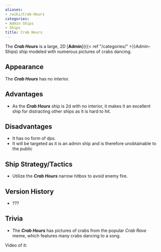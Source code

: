 ```yaml
---
aliases:
- /wiki/Crab-Hours
categories:
- Admin Ships
- Ships
title: Crab Hours
---
```


The **_Crab Hours_** is a large, 2D [**Admin**]({{< ref "/categories/" >}}Admin-Ships) ship modeled with numerous pictures of crabs dancing. 

## Appearance

The **_Crab Hours_** has no interior.

## Advantages

- As the **_Crab Hours_** ship is 2d with no interior, it makes it an excellent ship for distracting other ships as it is hard to hit.

## Disadvantages

- It has no form of dps.
- It will be targeted as it is an admin ship and is therefore unobtainable to the public

## Ship Strategy/Tactics 

- Utilize the **_Crab Hours_** narrow hitbox to avoid enemy fire.

## Version History 

- ???

## Trivia

- The **_Crab Hours_** has pictures of crabs from the popular _Crab Rave_ meme, which features many crabs dancing to a song.

Video of it: